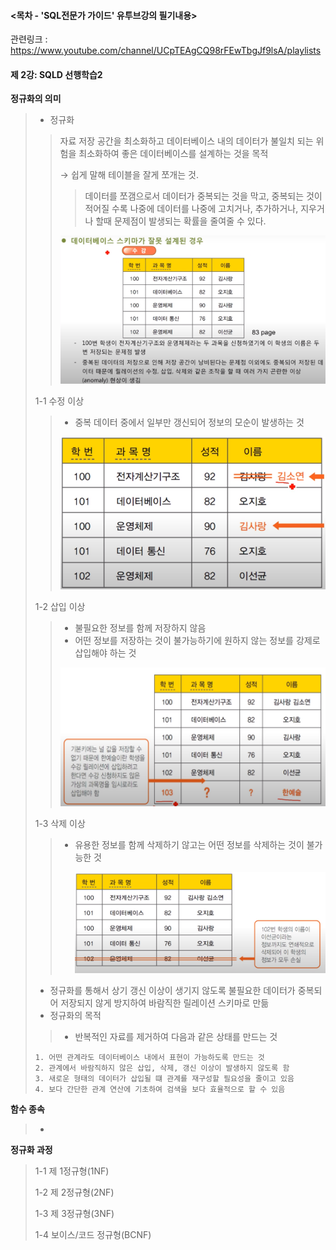 #### <목차 -  'SQL전문가 가이드' 유투브강의 필기내용>

관련링크 : https://www.youtube.com/channel/UCpTEAgCQ98rFEwTbgJf9lsA/playlists



#### 제 2강: SQLD 선행학습2

**정규화의 의미**

> - 정규화
>
> > 자료 저장 공간을 최소화하고 데이터베이스 내의 데이터가 불일치 되는 위험을 최소화하여 좋은 데이터베이스를 설계하는 것을 목적 
> >
> > → 쉽게 말해 테이블을 잘게 쪼개는 것. 
> >
> > > 데이터를 쪼갬으로서 데이터가 중복되는 것을 막고, 중복되는 것이 적어질 수록 나중에 데이터를 나중에 고치거나, 추가하거나, 지우거나 할때 문제점이 발생되는 확률을 줄여줄 수 있다. 
> >
> > ![데이터중복문제](.\데이터중복문제.PNG)
>
> 1-1 수정 이상
>
> > - 중복 데이터 중에서 일부만 갱신되어 정보의 모순이 발생하는 것 
> >
> > ![수정이상](.\수정이상.PNG)
> >
> > 
>
> 1-2 삽입 이상
>
> > - 불필요한 정보를 함께 저장하지 않음 
> > - 어떤 정보를 저장하는 것이 불가능하기에 원하지 않는 정보를 강제로 삽입해야 하는 것 
> >
> > ![삽입이상](.\삽입이상.PNG)
>
> 1-3 삭제 이상 
>
> > - 유용한 정보를 함께 삭제하기 않고는 어떤 정보를 삭제하는 것이 불가능한 것 
> >
> >   ![삭제이상](.\삭제이상.PNG)
>
> - 정규화를 통해서 상기 갱신 이상이 생기지 않도록 불필요한 데이터가 중복되어 저장되지 않게 방지하여 바람직한 릴레이션 스키마로 만듦
> - 정규화의 목적
>
> > * 반복적인 자료를 제거하여 다음과 같은 상태를 만드는 것 
>
> ```
> 1. 어떤 관계라도 데이터베이스 내에서 표현이 가능하도록 만드는 것 
> 2. 관계에서 바람직하지 않은 삽입, 삭제, 갱신 이상이 발생하지 않도록 함 
> 3. 새로운 형태의 데이터가 삽입될 떄 관계를 재구성할 필요성을 줄이고 있음 
> 4. 보다 간단한 관계 연산에 기초하여 검색을 보다 효율적으로 할 수 있음 
> ```
>
> 

**함수 종속**

> -  

**정규화 과정**

> 1-1 제 1정규형(1NF)
>
> 1-2 제 2정규형(2NF)
>
> 1-3 제 3정규형(3NF)
>
> 1-4 보이스/코드 정규형(BCNF)